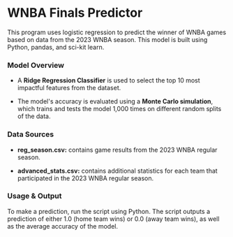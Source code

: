 # WNBA Finals Predictor

This program uses logistic regression to predict the winner of WNBA games based on data from the 2023 WNBA season. This model is built using Python, pandas, and sci-kit learn.

### Model Overview

- A **Ridge Regression Classifier** is used to select the top 10 most impactful features from the dataset.

- The model's accuracy is evaluated using a **Monte Carlo simulation**, which trains and tests the model 1,000 times on different random splits of the data.





### Data Sources

- **reg_season.csv:** contains game results from the 2023 WNBA regular season.

- **advanced_stats.csv:** contains additional statistics for each team that participated in the 2023 WNBA regular season.


### Usage & Output

To make a prediction, run the script using Python. The script outputs a prediction of either 1.0 (home team wins) or 0.0 (away team wins), as well as the average accuracy of the model.
